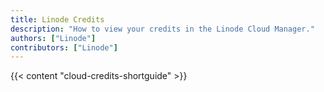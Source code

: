 ```yaml
---
title: Linode Credits
description: "How to view your credits in the Linode Cloud Manager."
authors: ["Linode"]
contributors: ["Linode"]
---
```


{{< content "cloud-credits-shortguide" >}}
